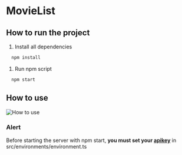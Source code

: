 # MovieList

## How to run the project

1. Install all dependencies

```bash
  npm install
```

1. Run npm script

```bash
  npm start
```

## How to use

![How to use](https://media0.giphy.com/media/jI2M8QPPPdAdIPSjjP/giphy.gif?cid=790b7611e23e82806ea9f733c94d01715a5a719815b302aa&rid=giphy.gif&ct=g)

### Alert

Before starting the server with npm start, **you must set your [apikey](https://www.omdbapi.com/apikey.aspx)** in src/environments/environment.ts

